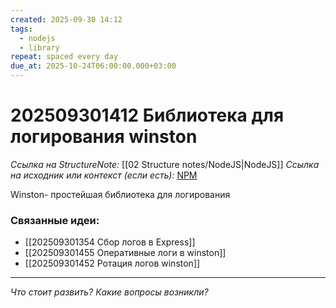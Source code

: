 ```yaml
---
created: 2025-09-30 14:12
tags:
  - nodejs
  - library
repeat: spaced every day
due_at: 2025-10-24T06:00:00.000+03:00
---
```

# 202509301412 Библиотека для логирования winston

*Ссылка на StructureNote:* [[02 Structure notes/NodeJS|NodeJS]]
*Ссылка на исходник или контекст (если есть):* [NPM](https://www.npmjs.com/package/winston)

Winston- простейшая библиотека для логирования

### Связанные идеи:

* [[202509301354 Сбор логов в Express]]
* [[202509301455 Оперативные логи в winston]]
* [[202509301452 Ротация логов winston]]

---

*Что стоит развить? Какие вопросы возникли?*
